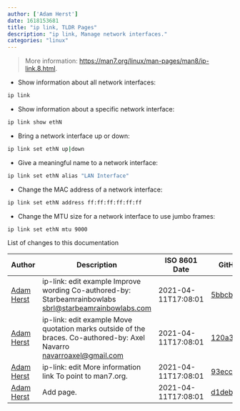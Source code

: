 ```yaml
---
author: ['Adam Herst']
date: 1618153681
title: "ip link, TLDR Pages"
description: "ip link, Manage network interfaces."
categories: "linux"
---
```

> More information: <https://man7.org/linux/man-pages/man8/ip-link.8.html>.

- Show information about all network interfaces:

```bash
ip link
```

- Show information about a specific network interface:

```bash
ip link show ethN
```

- Bring a network interface up or down:

```bash
ip link set ethN up|down
```

- Give a meaningful name to a network interface:

```bash
ip link set ethN alias "LAN Interface"
```

- Change the MAC address of a network interface:

```bash
ip link set ethN address ff:ff:ff:ff:ff:ff
```

- Change the MTU size for a network interface to use jumbo frames:

```bash
ip link set ethN mtu 9000
```
List of changes to this documentation


Author | Description | ISO 8601 Date | GitHub link
------|-----|-----|-----
[Adam Herst](mailto:adamherst@adamherst.com) | ip-link: edit example Improve wording Co-authored-by: Starbeamrainbowlabs <sbrl@starbeamrainbowlabs.com> | 2021-04-11T17:08:01 | [5bbcb4b4f473](https://github.com/tldr-pages/tldr/commit/5bbcb4b4f473958cdd8233015d012964066782ea)
[Adam Herst](mailto:adamherst@adamherst.com) | ip-link: edit example Move quotation marks outside of the braces. Co-authored-by: Axel Navarro <navarroaxel@gmail.com> | 2021-04-11T17:08:01 | [120a3c3d4fb9](https://github.com/tldr-pages/tldr/commit/120a3c3d4fb956690718836aead06abecf5c5d3d)
[Adam Herst](mailto:adamherst@adamherst.com) | ip-link: edit More information link To point to man7.org. | 2021-04-11T17:08:01 | [93ecc777b852](https://github.com/tldr-pages/tldr/commit/93ecc777b852f1c824adb1dafbb4c1bb32225433)
[Adam Herst](mailto:adamherst@adamherst.com) | Add page. | 2021-04-11T17:08:01 | [d1deb1a86ebd](https://github.com/tldr-pages/tldr/commit/d1deb1a86ebda0469a5d10a5db2cc8cdb35de24e)

